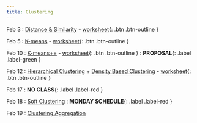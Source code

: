 ```yaml
---
title: Clustering
---
```


Feb 3 
: [Distance & Similarity](https://github.com/gallettilance/CS506-Spring2025/raw/main/lecture_03/03_Distance_&_Similarity.pdf) - [worksheet](https://github.com/gallettilance/CS506-Spring2025/blob/main/lecture_03/worksheet_03.ipynb){: .btn .btn-outline }

Feb 5 
: [K-means](https://github.com/gallettilance/CS506-Spring2025/raw/main/lecture_04/04_Clustering_Kmeans.pdf) - [worksheet](https://github.com/gallettilance/CS506-Spring2025/blob/main/lecture_04/worksheet_04.ipynb){: .btn .btn-outline }

Feb 10 
: [K-means++](https://github.com/gallettilance/CS506-Spring2025/raw/main/lecture_05/05_Kmeans++.pdf) - [worksheet](https://github.com/gallettilance/CS506-Spring2025/blob/main/lecture_05/worksheet_05.ipynb){: .btn .btn-outline }
 : **PROPOSAL**{: .label .label-green }

Feb 12 
: [Hierarchical Clustering](https://github.com/gallettilance/CS506-Spring2025/raw/main/lecture_06/06_Hierarchical_Clustering.pdf) + [Density Based Clustering](https://github.com/gallettilance/CS506-Spring2025/raw/main/lecture_06/06_Density_Based_Clustering.pdf) - [worksheet](https://github.com/gallettilance/CS506-Spring2025/blob/main/lecture_06/worksheet_06.ipynb){: .btn .btn-outline }

Feb 17
: **NO CLASS**{: .label .label-red }

Feb 18
: [Soft Clustering]()
  : **MONDAY SCHEDULE**{: .label .label-red }

Feb 19
: [Clustering Aggregation]()
